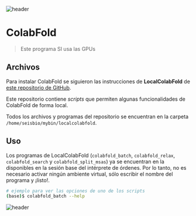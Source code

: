 
![header](/Tutoriales-IFC/assets/header.png)

# ColabFold

>
> Este programa SI usa las GPUs
>

## Archivos

Para instalar ColabFold se siguieron las instrucciones de **LocalColabFold** de [este repositorio de GitHub](https://github.com/YoshitakaMo/localcolabfold).

Este repositorio contiene *scripts* que permiten algunas funcionalidades de ColabFold de forma local.

Todos los archivos y programas del repositorio se encuentran en la carpeta `/home/seisbio/mybin/localcolabfold`.


## Uso

Los programas de LocalColabFold (`colabfold_batch`, `colabfold_relax`, `colabfold_search` y `colabfold_split_msas`)
ya se encuentran en la disponibles en la sesión base del intérprete de órdenes. Por lo tanto,  no es necesario
activar ningún ambiente virtual, sólo escribir el nombre del programa y ¡listo!.

```bash
# ejemplo para ver las opciones de uno de los scripts
(base)$ colabfold_batch --help
```

![header](/Tutoriales-IFC/assets/header.png)

